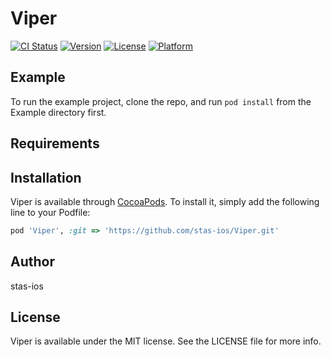 # Viper

[![CI Status](https://img.shields.io/travis/stas-ios/Viper.svg?style=flat)](https://travis-ci.org/stas-ios/Viper)
[![Version](https://img.shields.io/cocoapods/v/Viper.svg?style=flat)](https://cocoapods.org/pods/Viper)
[![License](https://img.shields.io/cocoapods/l/Viper.svg?style=flat)](https://cocoapods.org/pods/Viper)
[![Platform](https://img.shields.io/cocoapods/p/Viper.svg?style=flat)](https://cocoapods.org/pods/Viper)

## Example

To run the example project, clone the repo, and run `pod install` from the Example directory first.

## Requirements

## Installation

Viper is available through [CocoaPods](https://cocoapods.org). To install
it, simply add the following line to your Podfile:

```ruby
pod 'Viper', :git => 'https://github.com/stas-ios/Viper.git'
```

## Author

stas-ios

## License

Viper is available under the MIT license. See the LICENSE file for more info.

